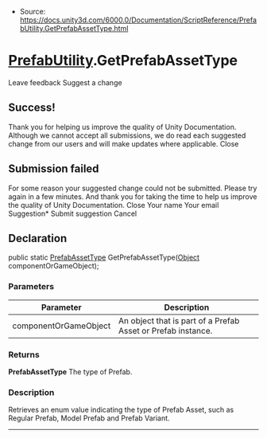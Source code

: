 * Source: https://docs.unity3d.com/6000.0/Documentation/ScriptReference/PrefabUtility.GetPrefabAssetType.html

#  [PrefabUtility](https://docs.unity3d.com/6000.0/Documentation/ScriptReference/PrefabUtility.html).GetPrefabAssetType
Leave feedback
Suggest a change
## Success!
Thank you for helping us improve the quality of Unity Documentation. Although we cannot accept all submissions, we do read each suggested change from our users and will make updates where applicable.
Close
## Submission failed
For some reason your suggested change could not be submitted. Please <a>try again</a> in a few minutes. And thank you for taking the time to help us improve the quality of Unity Documentation.
Close
Your name Your email Suggestion* Submit suggestion
Cancel
## Declaration
public static [PrefabAssetType](https://docs.unity3d.com/6000.0/Documentation/ScriptReference/PrefabAssetType.html) GetPrefabAssetType([Object](https://docs.unity3d.com/6000.0/Documentation/ScriptReference/Object.html) componentOrGameObject); 
### Parameters
Parameter | Description  
---|---  
componentOrGameObject | An object that is part of a Prefab Asset or Prefab instance.  
### Returns
**PrefabAssetType** The type of Prefab. 
### Description
Retrieves an enum value indicating the type of Prefab Asset, such as Regular Prefab, Model Prefab and Prefab Variant.
* * *
